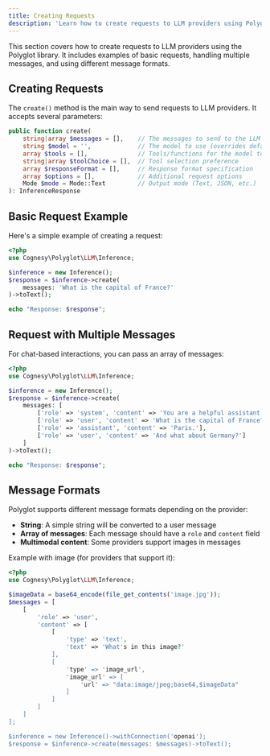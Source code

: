 ```yaml
---
title: Creating Requests
description: 'Learn how to create requests to LLM providers using Polyglot.'
---
```


This section covers how to create requests to LLM providers using the Polyglot library. It includes examples of basic requests, handling multiple messages, and using different message formats.


## Creating Requests

The `create()` method is the main way to send requests to LLM providers. It accepts several parameters:

```php
public function create(
    string|array $messages = [],    // The messages to send to the LLM
    string $model = '',             // The model to use (overrides default)
    array $tools = [],              // Tools/functions for the model to use
    string|array $toolChoice = [],  // Tool selection preference
    array $responseFormat = [],     // Response format specification
    array $options = [],            // Additional request options
    Mode $mode = Mode::Text         // Output mode (Text, JSON, etc.)
): InferenceResponse
```



## Basic Request Example

Here's a simple example of creating a request:

```php
<?php
use Cognesy\Polyglot\LLM\Inference;

$inference = new Inference();
$response = $inference->create(
    messages: 'What is the capital of France?'
)->toText();

echo "Response: $response";
```


## Request with Multiple Messages

For chat-based interactions, you can pass an array of messages:

```php
<?php
use Cognesy\Polyglot\LLM\Inference;

$inference = new Inference();
$response = $inference->create(
    messages: [
        ['role' => 'system', 'content' => 'You are a helpful assistant who provides concise answers.'],
        ['role' => 'user', 'content' => 'What is the capital of France?'],
        ['role' => 'assistant', 'content' => 'Paris.'],
        ['role' => 'user', 'content' => 'And what about Germany?']
    ]
)->toText();

echo "Response: $response";
```


## Message Formats

Polyglot supports different message formats depending on the provider:

- **String**: A simple string will be converted to a user message
- **Array of messages**: Each message should have a `role` and `content` field
- **Multimodal content**: Some providers support images in messages

Example with image (for providers that support it):

```php
<?php
use Cognesy\Polyglot\LLM\Inference;

$imageData = base64_encode(file_get_contents('image.jpg'));
$messages = [
    [
        'role' => 'user',
        'content' => [
            [
                'type' => 'text',
                'text' => 'What's in this image?'
            ],
            [
                'type' => 'image_url',
                'image_url' => [
                    'url' => "data:image/jpeg;base64,$imageData"
                ]
            ]
        ]
    ]
];

$inference = new Inference()->withConnection('openai');
$response = $inference->create(messages: $messages)->toText();
```

